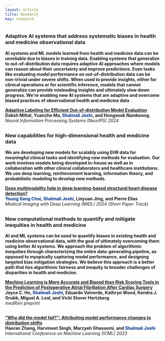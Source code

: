```yaml
---
layout: article
title: Research
key: research
---
```



<style>
  .publication {
    display: flex;
    margin-bottom: 30px;
  }

  .publication img {
    width: 500px;
    margin-right: 20px;
    border-radius: 10px;
  }

  .publication .text {
    flex: 1;
  }

  @media (max-width: 800px) {
    .publication {
      flex-direction: column;
    }

    .publication img {
      margin-right: 0;
      margin-bottom: 10px;
      border-radius: 10px;
    }
  }
</style>

<h3>Adaptive AI systems that address systematic biases in health and medicine observational data</h3>

<strong>AI systems and ML models learned from health and medicine data can be unreliable due to biases in training data. Enabling systems that generalize to out-of-distribution data requires adaptive AI approaches where models can reason about their uncertainty and improve predictions. Even tasks like evaluating model performance on out-of-distribution data can be non-trivial under severe shifts. When used to provide insights, either for clinical operations or for scientific inference, models that cannot generalize can provide misleading insights and ultimately slow down progress. We're enabling new AI systems that are adaptive and overcome biased practices of observational health and medicine data</strong><br>

<div class="publication">
  <!--img src="assets/images/joshi_aaai_2024.png" alt="Publication Image 1" /-->
  <div class="text">
    <a href="https://openreview.net/pdf?id=uuQQwrjMzb" target="_blank"><strong>Adaptive Labeling for Efficient Out-of-distribution Model Evaluation</strong></a><br>
    <strong>Daksh Mittal, Yuanzhe Ma, <span style="color: #003087;">Shalmali Joshi</span>, and Hongseok Namkoong.</strong><br>
    <i>Neural Information Processing Systems (NeurIPS) 2024</i><br>
  </div>
</div>


<h3>New capabilities for high-dimensional health and medicine data</h3>

<strong>We are developing new models for scalably using EHR data for meaningful clinical tasks and identifying new methods for evaluation. Our work involves models being developed in-house as well as in collaboration with other clinical collaborators and healthcare institutions. We use deep learning, reinforcement learning, information theory, and probabilistic modeling to develop new methods.</strong><br>

<div class="publication">
  <div class="text">
    <a href="https://openreview.net/pdf?id=sMiSQP8zmr" target="_blank">
      <strong>Does multimodality help in deep learning-based structural heart disease detection?</strong>
    </a><br>
    <strong><span style="color: #003087;">Young Sang Choi</span>, <span style="color: #003087;">Shalmali Joshi</span>, Linyuan Jing, and Pierre Elias</strong><br>
    <i>Medical Imaging with Deep Learning (MIDL) 2024 (Short Paper Track)</i><br>
  </div>
</div>

<h3>New computational methods to quantify and mitigate inequities in health and medicine</h3>

<strong>AI and ML systems can be used to quantify biases in existing health and medicine observational data, with the goal of ultimately overcoming them using better AI systems. We approach the problem of algorithmic inequities through characterizing the entire data-generating pipeline, as opposed to myopically capturing model performance, and designing targeted bias mitigation strategies. We believe this approach is a better path that ties algorithmic fairness and inequity to broader challenges of disparities in health and medicine.</strong><br>

<div class="publication">
  <div class="text">
    <a href="https://www.medrxiv.org/content/10.1101/2024.07.05.24310013v1" target="_blank">
      <strong>Machine Learning is More Accurate and Biased than Risk Scoring Tools in the Prediction of Postoperative Atrial Fibrillation After Cardiac Surgery</strong>
    </a><br>
    <strong>Joyce C. Ho, <span style="color: #003087;">Shalmali Joshi</span>, Eduardo Valverde, Kathryn Wood, Kendra J. Grubb, Miguel A. Leal, and Vicki Stover Hertzberg</strong><br>
    <i>medRxiv preprint</i><br>
  </div>
</div>

<div class="publication">
  <div class="text">
    <a href="https://proceedings.mlr.press/v202/zhang23ai/zhang23ai.pdf" target="_blank">
      <strong>"Why did the model fail?": Attributing model performance changes to distribution shifts</strong>
    </a><br>
    <strong>Haoran Zhang, Harvineet Singh, Marzyeh Ghassemi, and <span style="color: #003087;">Shalmali Joshi</span></strong><br>
    <i>International Conference on Machine Learning (ICML) 2023</i><br>
  </div>
</div>